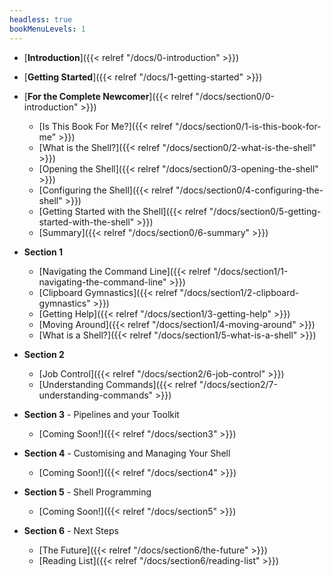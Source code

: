 ```yaml
---
headless: true
bookMenuLevels: 1
---
```


 - [**Introduction**]({{< relref "/docs/0-introduction" >}})
 - [**Getting Started**]({{< relref "/docs/1-getting-started" >}})
 - [**For the Complete Newcomer**]({{< relref "/docs/section0/0-introduction" >}})
   - [Is This Book For Me?]({{< relref "/docs/section0/1-is-this-book-for-me" >}})
   - [What is the Shell?]({{< relref "/docs/section0/2-what-is-the-shell" >}})
   - [Opening the Shell]({{< relref "/docs/section0/3-opening-the-shell" >}})
   - [Configuring the Shell]({{< relref "/docs/section0/4-configuring-the-shell" >}})
   - [Getting Started with the Shell]({{< relref "/docs/section0/5-getting-started-with-the-shell" >}})
   - [Summary]({{< relref "/docs/section0/6-summary" >}})

 - **Section 1**
   - [Navigating the Command Line]({{< relref "/docs/section1/1-navigating-the-command-line" >}})
   - [Clipboard Gymnastics]({{< relref "/docs/section1/2-clipboard-gymnastics" >}})
   - [Getting Help]({{< relref "/docs/section1/3-getting-help" >}})
   - [Moving Around]({{< relref "/docs/section1/4-moving-around" >}})
   - [What is a Shell?]({{< relref "/docs/section1/5-what-is-a-shell" >}})
 - **Section 2**
   - [Job Control]({{< relref "/docs/section2/6-job-control" >}})
   - [Understanding Commands]({{< relref "/docs/section2/7-understanding-commands" >}})
 - **Section 3** - Pipelines and your Toolkit
   - [Coming Soon!]({{< relref "/docs/section3" >}})
 - **Section 4** - Customising and Managing Your Shell
   - [Coming Soon!]({{< relref "/docs/section4" >}})
 - **Section 5** - Shell Programming
   - [Coming Soon!]({{< relref "/docs/section5" >}})
 - **Section 6** - Next Steps
   - [The Future]({{< relref "/docs/section6/the-future" >}})
   - [Reading List]({{< relref "/docs/section6/reading-list" >}})
